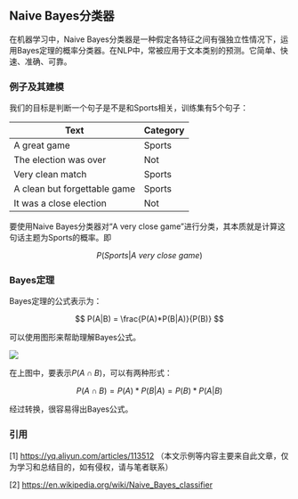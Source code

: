 ## Naive Bayes分类器

在机器学习中，Naive Bayes分类器是一种假定各特征之间有强独立性情况下，运用Bayes定理的概率分类器。在NLP中，常被应用于文本类别的预测。它简单、快速、准确、可靠。

### 例子及其建模

我们的目标是判断一个句子是不是和Sports相关，训练集有5个句子：

Text | Category
---|---
A great game | Sports
The election was over | Not
Very clean match | Sports
A clean but forgettable game | Sports
It was a close election | Not

要使用Naive Bayes分类器对“A very close game”进行分类，其本质就是计算这句话主题为Sports的概率。即

$$
P(Sports | A~very~close~game)
$$

### Bayes定理

Bayes定理的公式表示为：

$$
P(A|B) = \frac{P(A)*P(B|A)}{P(B)}
$$

可以使用图形来帮助理解Bayes公式。

![](/techdoc/docs/ml/images/bayes.png)

在上图中，要表示$P(A \cap B)$，可以有两种形式：

$$
P(A \cap B) = P(A)*P(B|A) = P(B)*P(A|B)
$$

经过转换，很容易得出Bayes公式。

### 引用

[1] https://yq.aliyun.com/articles/113512 （本文示例等内容主要来自此文章，仅为学习和总结目的，如有侵权，请与笔者联系）

[2] https://en.wikipedia.org/wiki/Naive_Bayes_classifier
